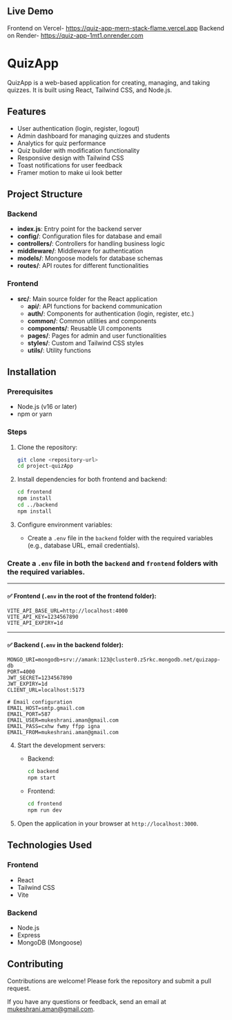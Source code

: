 ## Live Demo

Frontend on Vercel- https://quiz-app-mern-stack-flame.vercel.app
Backend on Render- https://quiz-app-1mt1.onrender.com

# QuizApp

QuizApp is a web-based application for creating, managing, and taking quizzes. It is built using React, Tailwind CSS, and Node.js.

## Features

- User authentication (login, register, logout)
- Admin dashboard for managing quizzes and students
- Analytics for quiz performance
- Quiz builder with modification functionality
- Responsive design with Tailwind CSS
- Toast notifications for user feedback
- Framer motion to make ui look better

## Project Structure

### Backend

- **index.js**: Entry point for the backend server
- **config/**: Configuration files for database and email
- **controllers/**: Controllers for handling business logic
- **middleware/**: Middleware for authentication
- **models/**: Mongoose models for database schemas
- **routes/**: API routes for different functionalities

### Frontend

- **src/**: Main source folder for the React application
  - **api/**: API functions for backend communication
  - **auth/**: Components for authentication (login, register, etc.)
  - **common/**: Common utilities and components
  - **components/**: Reusable UI components
  - **pages/**: Pages for admin and user functionalities
  - **styles/**: Custom and Tailwind CSS styles
  - **utils/**: Utility functions

## Installation

### Prerequisites

- Node.js (v16 or later)
- npm or yarn

### Steps

1. Clone the repository:

   ```bash
   git clone <repository-url>
   cd project-quizApp
   ```

2. Install dependencies for both frontend and backend:

   ```bash
   cd frontend
   npm install
   cd ../backend
   npm install
   ```

3. Configure environment variables:
   - Create a `.env` file in the `backend` folder with the required variables (e.g., database URL, email credentials).

### Create a `.env` file in both the `backend` and `frontend` folders with the required variables.

---

#### ✅ Frontend (`.env` in the root of the frontend folder):

```
VITE_API_BASE_URL=http://localhost:4000
VITE_API_KEY=1234567890
VITE_API_EXPIRY=1d
```

---

#### ✅ Backend (`.env` in the backend folder):

```
MONGO_URI=mongodb+srv://amank:123@cluster0.z5rkc.mongodb.net/quizapp-db
PORT=4000
JWT_SECRET=1234567890
JWT_EXPIRY=1d
CLIENT_URL=localhost:5173

# Email configuration
EMAIL_HOST=smtp.gmail.com
EMAIL_PORT=587
EMAIL_USER=mukeshrani.aman@gmail.com
EMAIL_PASS=cxhw fwmy ffpp igna
EMAIL_FROM=mukeshrani.aman@gmail.com
```

4. Start the development servers:

   - Backend:
     ```bash
     cd backend
     npm start
     ```
   - Frontend:
     ```bash
     cd frontend
     npm run dev
     ```

5. Open the application in your browser at `http://localhost:3000`.

## Technologies Used

### Frontend

- React
- Tailwind CSS
- Vite

### Backend

- Node.js
- Express
- MongoDB (Mongoose)

## Contributing

Contributions are welcome! Please fork the repository and submit a pull request.

If you have any questions or feedback, send an email at [mukeshrani.aman@gmail.com](mailto:mukeshrani.aman@gmail.com?subject=Tailwind+React+QuizApp).
